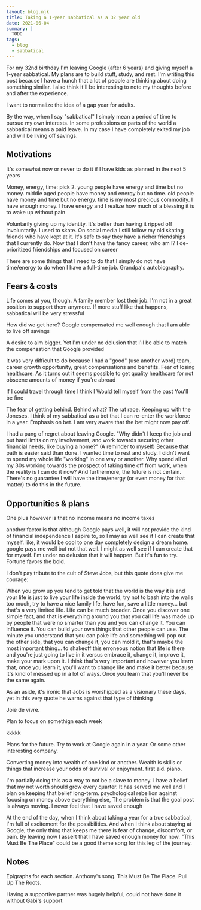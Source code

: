 ```yaml
---
layout: blog.njk
title: Taking a 1-year sabbatical as a 32 year old
date: 2021-06-04
summary: |
  TODO
tags:
  - blog
  - sabbatical
---
```


For my 32nd birthday I'm leaving Google (after 6 years)
and giving myself a 1-year sabbatical. My plans are to
build stuff, study, and rest. I'm writing this
post because I have a hunch that a lot of people are
thinking about doing something similar. I also think
it'll be interesting to note my thoughts before and
after the experience.


I want to normalize the idea of a gap year for adults.

By the way, when I say "sabbatical" I simply mean
a period of time to pursue my own interests. In some
professions or parts of the world a sabbatical means
a paid leave. In my case I have completely exited
my job and will be living off savings.

## Motivations

It's somewhat now or never to do it if I have kids as planned
in the next 5 years

Money, energy, time: pick 2. young people have energy and time
but no money. middle aged people have money and energy but
no time. old people have money and time but no energy. time
is my most precious commodity. I have enough money. I have
energy and I realize how much of a blessing it is to wake up
without pain

Voluntarily giving up my identity. It's better than having it
ripped off involuntarily. I used to skate. On social media
I still follow my old skating friends who have kept at it.
It's safe to say they have a richer friendships that I currently
do. Now that I don't have the fancy career, who am I? 
I de-prioritized friendships and focused on career

There are some things that I need to do that I simply do not
have time/energy to do when I have a full-time job. Grandpa's
autobiography.

## Fears & costs

Life comes at you, though. A family member lost their job. I'm not
in a great position to support them anymore. If more stuff like that
happens, sabbatical will be very stressful

How did we get here? Google compensated me well enough that
I am able to live off savings 

A desire to aim bigger. Yet I'm under no delusion that
I'll be able to match the compensation that Google provided

It was very difficult to do because I had a "good" (use another word)
team, career growth opportunity, great compensations and benefits.
Fear of losing healthcare. As it turns out it seems possible to
get quality healthcare for not obscene amounts of money if you're abroad

If I could travel through time
I think I
Would tell myself from the past
You'll be fine

The fear of getting behind. Behind what? The rat race. Keeping up
with the Joneses. I think of my sabbatical as a bet that I
can re-enter the workforce in a year. Emphasis on bet.
I am very aware that the bet might now pay off.


I had a pang of regret about leaving Google. "Why didn't I keep the job and put hard limits on my involvement, and work towards securing other financial needs, like buying a home?" (A reminder to myself) Because that path is easier said than done. I wanted time to rest and study. I didn't want to spend my whole life "working" in one way or another. Why spend all of my 30s working towards the prospect of taking time off from work, when the reality is I can do it now? And furthermore, the future is not certain. There's no guarantee I will have the time/energy (or even money for that matter) to do this in the future.



## Opportunities & plans

One plus however is that no income means no income taxes

another factor is that although Google pays well, it will not provide the
kind of financial independence I aspire to, so I may as well see if I can create that myself.
like, it would be cool to one day completely design a dream home. google pays me well
but not that well. I might as well see if I can create that for myself.
I'm under no delusion that it will happen. But it's fun to try. Fortune favors the bold.

I don't pay tribute to the cult of Steve Jobs, but this quote
does give me courage:

When you grow up you tend to get told that the world is the way it is and your life is just to live your life inside the world, try not to bash into the walls too much, try to have a nice family life, have fun, save a little money… but that's a very limited life. Life can be much broader. Once you discover one simple fact, and that is everything around you that you call life was made up by people that were no smarter than you and you can change it. You can influence it. You can build your own things that other people can use. The minute you understand that you can poke life and something will pop out the other side, that you can change it, you can mold it, that's maybe the most important thing… to shakeoff this erroneous notion that life is there and you're just going to live in it versus embrace it, change it, improve it, make your mark upon it. I think that's very important and however you learn that, once you learn it, you'll want to change life and make it better because it's kind of messed up in a lot of ways. Once you learn that you'll never be the same again.

As an aside, it's ironic that Jobs is worshipped as a visionary
these days, yet in this very quote he warns against that type
of thinking

Joie de vivre.

Plan to focus on somethign each week

kkkkk

Plans for the future. Try to work at Google again in a year.
Or some other interesting company. 

Converting money into wealth of one kind or another.
Wealth is skills or things that increase your odds of survival
or enjoyment. first aid. piano. 

I'm partially doing this as a way to not be a slave to money.
I have a belief that my net worth should grow every quarter.
It has served me well and I plan on keeping that belief long-term.
psychological rebellion against focusing on money above everything else,
The problem is that the goal post is always moving. I never feel that I have saved enough


At the end of the day, when I think about taking a year for 
a true sabbatical, I'm full of excitement for the possibilities.
And when I think about staying at Google, the only thing that keeps me
there is fear of change, discomfort, or pain. By leaving now I assert 
that I have saved enough money for now. "This Must Be The Place" could 
be a good theme song for this leg of the journey.

## Notes

Epigraphs for each section. Anthony's song.
This Must Be The Place. Pull Up The Roots.

Having a supportive partner was hugely helpful, could
not have done it without Gabi's support

